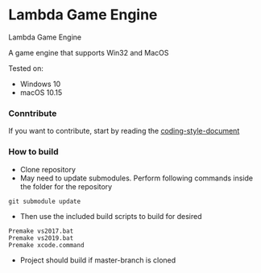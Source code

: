 # Lambda Game Engine
Lambda Game Engine

A game engine that supports Win32 and MacOS

Tested on:
* Windows 10
* macOS 10.15

### Conntribute
If you want to contribute, start by reading the [coding-style-document](CodeStandard.MD)

### How to build

* Clone repository
* May need to update submodules. Perform following commands inside the folder for the repository
```
git submodule update
```
* Then use the included build scripts to build for desired
```
Premake vs2017.bat
Premake vs2019.bat
Premake xcode.command
```
* Project should build if master-branch is cloned
